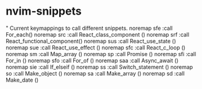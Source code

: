 # nvim-snippets

" Current keymappings to call different snippets.
noremap <silent><leader>sfe :call For_each() <CR>
noremap <silent><leader>src :call React_class_component () <CR>
noremap <silent><leader>srf :call React_functional_component() <CR>
noremap <silent><leader>sus :call React_use_state () <CR>
noremap <silent><leader>sue :call React_use_effect () <CR>
noremap <silent><leader>sfc :call React_c_loop () <CR>
noremap <silent><leader>sm :call Map_array () <CR>
noremap <silent><leader>sp :call Promise () <CR>
noremap <silent><leader>sfi :call For_in () <CR>
noremap <silent><leader>sfo :call For_of () <CR>
noremap <silent><leader>saa :call Async_await () <CR>
noremap <silent><leader>sie :call If_elseif () <CR>
noremap <silent><leader>ss :call Switch_statement () <CR>
noremap <silent><leader>so :call Make_object () <CR>
noremap <silent><leader>sa :call Make_array () <CR>
noremap <silent><leader>sd :call Make_date () <CR>
